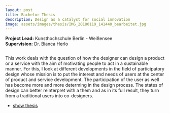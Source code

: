 ```yaml
---
layout: post
title: Bachelor Thesis
description: Design as a catalyst for social innovation
image: assets/images/thesis/IMG_20180119_141440_bearbeitet.jpg
---
```

**Project Lead:** Kunsthochschule Berlin - Weißensee<br />
**Supervision:** Dr. Bianca Herlo<br />

<div class="row">
    <div class="6u 12u$(small)">
        <span class="image fit"><img src="{{ site.url | absolute_path}}/assets/images/thesis/IMG_20180119_141711.jpg" alt="" /></span>
</div>
<div class="6u 12u$(small)">
        <p>This work deals with the question of how the designer can design a product or a service with the aim of motivating people to act in a sustainable manner. For this, I look at different developments in the field of participatory design whose mission is to put the interest and needs of users at the center of product and service development. The participation of the user as well has become more and more determing in the design process. The states of design can better reinterpret with a them and as in its full result, they turn from a traditional users into co-designers. </p>
        <ul class="actions">
            <li><a href="{{ site.url | absolute_path}}/assets/downloads/Christine_Hausen_Ansichtsexemplar.pdf" target="_blank"
                    class="button small">show thesis</a></li>
        </ul>
</div>





